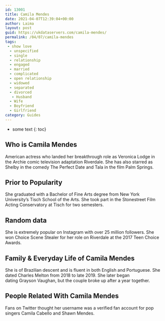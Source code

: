```yaml
---
id: 13001
title: Camila Mendes
date: 2021-04-07T12:39:04+00:00
author: Laima
layout: post
guid: https://ukdataservers.com/camila-mendes/
permalink: /04/07/camila-mendes
tags:
 - show love
  - unspecified
  - single
  - relationship
  - engaged
  - married
  - complicated
  - open relationship
  - widowed
  - separated
  - divorced
   - Husband
  - Wife
  - Boyfriend
  - Girlfriend
category: Guides
---
```


* some text
{: toc}


## Who is Camila Mendes
                  
                  
                  
American actress who landed her breakthrough role as Veronica Lodge in the Archie comic television adaptation Riverdale. She has also starred as Shelby in the comedy The Perfect Date and Tala in the film Palm Springs.
                  
              
            
              
            
                
                
                
## Prior to Popularity
                  
                  
                  
She graduated with a Bachelor of Fine Arts degree from New York University&#8217;s Tisch School of the Arts. She took part in the Stonestreet Film Acting Conservatory at Tisch for two semesters.  
                  
              
            
              
            
                
                
                
## Random data
                  
                  
                  
She is extremely popular on Instagram with over 25 million followers. She won Choice Scene Stealer for her role on Riverdale at the 2017 Teen Choice Awards.
                  
              
            
              
            
                
                
                
## Family & Everyday Life of Camila Mendes
                  
                  
                  
She is of Brazilian descent and is fluent in both English and Portuguese. She dated Charles Melton from 2018 to late 2019. She later began dating Grayson Vaughan, but the couple broke up after a year together.
                  
              
            
              
            
                
                
                
## People Related With Camila Mendes
                  
                  
                  
Fans on Twitter thought her username was a verified fan account for pop singers Camila Cabello and Shawn Mendes. 
                  
              
            
              
            
                
              
            
              
              
            
            
              
            
          
          
          